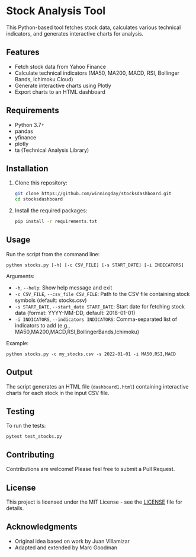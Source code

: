 # Stock Analysis Tool

This Python-based tool fetches stock data, calculates various technical indicators, and generates interactive charts for analysis.

## Features

- Fetch stock data from Yahoo Finance
- Calculate technical indicators (MA50, MA200, MACD, RSI, Bollinger Bands, Ichimoku Cloud)
- Generate interactive charts using Plotly
- Export charts to an HTML dashboard

## Requirements

- Python 3.7+
- pandas
- yfinance
- plotly
- ta (Technical Analysis Library)

## Installation

1. Clone this repository:
   ```sh
   git clone https://github.com/winningday/stocksdashboard.git
   cd stocksdashboard
   ```
2. Install the required packages:
   ```sh
   pip install -r requirements.txt
   ```

## Usage

Run the script from the command line:
```
python stocks.py [-h] [-c CSV_FILE] [-s START_DATE] [-i INDICATORS]
```

Arguments:
- `-h`, `--help`: Show help message and exit
- `-c CSV_FILE`, `--csv_file CSV_FILE`: Path to the CSV file containing stock symbols (default: stocks.csv)
- `-s START_DATE`, `--start_date START_DATE`: Start date for fetching stock data (format: YYYY-MM-DD, default: 2018-01-01)
- `-i INDICATORS`, `--indicators INDICATORS`: Comma-separated list of indicators to add (e.g., MA50,MA200,MACD,RSI,BollingerBands,Ichimoku)

Example:
```
python stocks.py -c my_stocks.csv -s 2022-01-01 -i MA50,RSI,MACD
```

## Output

The script generates an HTML file (`dashboard1.html`) containing interactive charts for each stock in the input CSV file.

## Testing

To run the tests:
```
pytest test_stocks.py
```

## Contributing

Contributions are welcome! Please feel free to submit a Pull Request.

## License

This project is licensed under the MIT License - see the [LICENSE](LICENSE) file for details.

## Acknowledgments

- Original idea based on work by Juan Villamizar
- Adapted and extended by Marc Goodman
